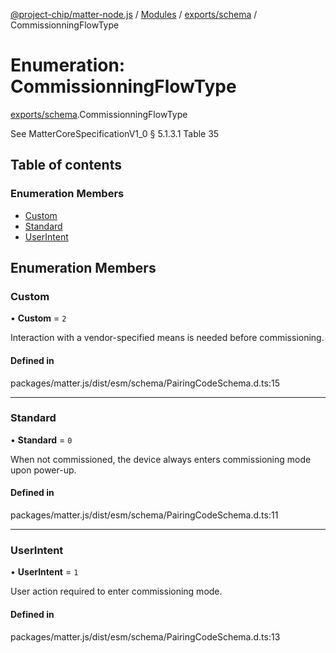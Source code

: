 [@project-chip/matter-node.js](../README.md) / [Modules](../modules.md) / [exports/schema](../modules/exports_schema.md) / CommissionningFlowType

# Enumeration: CommissionningFlowType

[exports/schema](../modules/exports_schema.md).CommissionningFlowType

See MatterCoreSpecificationV1_0 § 5.1.3.1 Table 35

## Table of contents

### Enumeration Members

- [Custom](exports_schema.CommissionningFlowType.md#custom)
- [Standard](exports_schema.CommissionningFlowType.md#standard)
- [UserIntent](exports_schema.CommissionningFlowType.md#userintent)

## Enumeration Members

### Custom

• **Custom** = ``2``

Interaction with a vendor-specified means is needed before commissioning.

#### Defined in

packages/matter.js/dist/esm/schema/PairingCodeSchema.d.ts:15

___

### Standard

• **Standard** = ``0``

When not commissioned, the device always enters commissioning mode upon power-up.

#### Defined in

packages/matter.js/dist/esm/schema/PairingCodeSchema.d.ts:11

___

### UserIntent

• **UserIntent** = ``1``

User action required to enter commissioning mode.

#### Defined in

packages/matter.js/dist/esm/schema/PairingCodeSchema.d.ts:13
